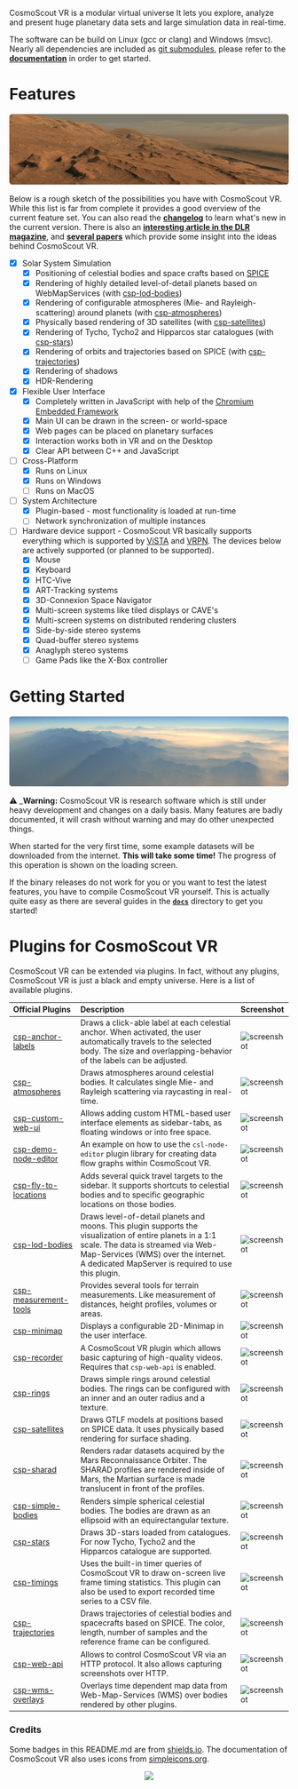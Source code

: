 
CosmoScout VR is a modular virtual universe 
It lets you explore, analyze and present huge planetary data sets and large simulation data in real-time.

The software can be build on Linux (gcc or clang) and Windows (msvc).
Nearly all dependencies are included as [git submodules](externals), please refer to the [**documentation**](docs) in order to get started.

# Features

<p align="center"> 
  <img src ="docs/img/banner-mars.jpg" />
</p>

Below is a rough sketch of the possibilities you have with CosmoScout VR.
While this list is far from complete it provides a good overview of the current feature set.
You can also read the [**changelog**](docs/changelog.md) to learn what's new in the current version. There is also an [**interesting article in the DLR magazine**](https://dlr.de/dlr/portaldata/1/resources/documents/dlr_magazin_161_EN/DLR-Magazin_161-GB/?page=18), and [**several papers**](docs/citation.md) which provide some insight into the ideas behind CosmoScout VR. 

- [X] Solar System Simulation
  - [X] Positioning of celestial bodies and space crafts based on [SPICE](https://naif.jpl.nasa.gov/naif)
  - [X] Rendering of highly detailed level-of-detail planets based on WebMapServices (with [csp-lod-bodies](plugins/csp-lod-bodies))
  - [X] Rendering of configurable atmospheres (Mie- and Rayleigh-scattering) around planets (with [csp-atmospheres](plugins/csp-atmospheres))
  - [X] Physically based rendering of 3D satellites (with [csp-satellites](plugins/csp-satellites))
  - [X] Rendering of Tycho, Tycho2 and Hipparcos star catalogues (with [csp-stars](plugins/csp-stars))
  - [X] Rendering of orbits and trajectories based on SPICE (with [csp-trajectories](plugins/csp-trajectories))
  - [X] Rendering of shadows
  - [X] HDR-Rendering
- [x] Flexible User Interface
  - [X] Completely written in JavaScript with help of the [Chromium Embedded Framework](https://bitbucket.org/chromiumembedded/cef/src)
  - [X] Main UI can be drawn in the screen- or world-space
  - [X] Web pages can be placed on planetary surfaces
  - [X] Interaction works both in VR and on the Desktop
  - [x] Clear API between C++ and JavaScript 
- [ ] Cross-Platform
  - [X] Runs on Linux
  - [X] Runs on Windows
  - [ ] Runs on MacOS
- [ ] System Architecture
  - [X] Plugin-based - most functionality is loaded at run-time
  - [ ] Network synchronization of multiple instances
- [ ] Hardware device support - CosmoScout VR basically supports everything which is supported by [ViSTA](https://github.com/cosmoscout/vista) and [VRPN](https://github.com/vrpn/vrpn). The devices below are actively supported (or planned to be supported).
  - [X] Mouse
  - [X] Keyboard
  - [X] HTC-Vive
  - [X] ART-Tracking systems
  - [X] 3D-Connexion Space Navigator
  - [X] Multi-screen systems like tiled displays or CAVE's
  - [X] Multi-screen systems on distributed rendering clusters
  - [X] Side-by-side stereo systems
  - [X] Quad-buffer stereo systems
  - [X] Anaglyph stereo systems
  - [ ] Game Pads like the X-Box controller

# Getting Started

<p align="center"> 
  <img src ="docs/img/banner-light-shafts.jpg" />
</p>

:warning: _**Warning:** CosmoScout VR is research software which is still under heavy development and changes on a daily basis.
Many features are badly documented, it will crash without warning and may do other unexpected things.


When started for the very first time, some example datasets will be downloaded from the internet.
**This will take some time!**
The progress of this operation is shown on the loading screen.


If the binary releases do not work for you or you want to test the latest features, you have to compile CosmoScout VR yourself.
This is actually quite easy as there are several guides in the **[`docs`](docs)** directory to get you started!

# Plugins for CosmoScout VR

CosmoScout VR can be extended via plugins.
In fact, without any plugins, CosmoScout VR is just a black and empty universe. Here is a list of available plugins.

Official Plugins | Description | Screenshot
:----|:-----------------|:----------
[csp-anchor-labels](plugins/csp-anchor-labels) | Draws a click-able label at each celestial anchor. When activated, the user automatically travels to the selected body. The size and overlapping-behavior of the labels can be adjusted. | ![screenshot](docs/img/csp-anchor-labels.jpg)
[csp-atmospheres](plugins/csp-atmospheres) | Draws atmospheres around celestial bodies. It calculates single Mie- and Rayleigh scattering via raycasting in real-time. | ![screenshot](docs/img/csp-atmospheres.jpg)
[csp-custom-web-ui](plugins/csp-custom-web-ui) | Allows adding custom HTML-based user interface elements as sidebar-tabs, as floating windows or into free space. | ![screenshot](docs/img/csp-custom-web-ui.jpg)
[csp-demo-node-editor](plugins/csp-demo-node-editor) | An example on how to use the `csl-node-editor` plugin library for creating data flow graphs within CosmoScout VR. | ![screenshot](docs/img/csp-demo-node-editor.jpg)
[csp-fly-to-locations](plugins/csp-fly-to-locations) | Adds several quick travel targets to the sidebar. It supports shortcuts to celestial bodies and to specific geographic locations on those bodies. | ![screenshot](docs/img/csp-fly-to-locations.jpg)
[csp-lod-bodies](plugins/csp-lod-bodies) | Draws level-of-detail planets and moons. This plugin supports the visualization of entire planets in a 1:1 scale. The data is streamed via Web-Map-Services (WMS) over the internet. A dedicated MapServer is required to use this plugin. | ![screenshot](docs/img/csp-lod-bodies.jpg)
[csp-measurement-tools](plugins/csp-measurement-tools) | Provides several tools for terrain measurements. Like measurement of distances, height profiles, volumes or areas. | ![screenshot](docs/img/csp-measurement-tools.jpg)
[csp-minimap](plugins/csp-minimap) | Displays a configurable 2D-Minimap in the user interface. | ![screenshot](docs/img/csp-minimap.jpg)
[csp-recorder](plugins/csp-recorder) | A CosmoScout VR plugin which allows basic capturing of high-quality videos. Requires that `csp-web-api` is enabled. | ![screenshot](docs/img/csp-recorder.jpg)
[csp-rings](plugins/csp-rings) | Draws simple rings around celestial bodies. The rings can be configured with an inner and an outer radius and a texture. | ![screenshot](docs/img/csp-rings.jpg)
[csp-satellites](plugins/csp-satellites) | Draws GTLF models at positions based on SPICE data. It uses physically based rendering for surface shading. | ![screenshot](docs/img/csp-satellites.jpg)
[csp-sharad](plugins/csp-sharad) | Renders radar datasets acquired by the Mars Reconnaissance Orbiter. The SHARAD profiles are rendered inside of Mars, the Martian surface is made translucent in front of the profiles. | ![screenshot](docs/img/csp-sharad.jpg)
[csp-simple-bodies](plugins/csp-simple-bodies) | Renders simple spherical celestial bodies. The bodies are drawn as an ellipsoid with an equirectangular texture. | ![screenshot](docs/img/csp-simple-bodies.jpg)
[csp-stars](plugins/csp-stars) | Draws 3D-stars loaded from catalogues. For now Tycho, Tycho2 and the Hipparcos catalogue are supported. | ![screenshot](docs/img/csp-stars.jpg)
[csp-timings](plugins/csp-timings) | Uses the built-in timer queries of CosmoScout VR to draw on-screen live frame timing statistics. This plugin can also be used to export recorded time series to a CSV file. | ![screenshot](docs/img/csp-timings.jpg)
[csp-trajectories](plugins/csp-trajectories) | Draws trajectories of celestial bodies and spacecrafts based on SPICE. The color, length, number of samples and the reference frame can be configured. | ![screenshot](docs/img/csp-trajectories.jpg)
[csp-web-api](plugins/csp-web-api) | Allows to control CosmoScout VR via an HTTP protocol. It also allows capturing screenshots over HTTP. | ![screenshot](docs/img/csp-web-api.jpg)
[csp-wms-overlays](plugins/csp-wms-overlays) | Overlays time dependent map data from Web-Map-Services (WMS) over bodies rendered by other plugins. | ![screenshot](docs/img/csp-wms-overlays.jpg)

### Credits

Some badges in this README.md are from [shields.io](https://shields.io). The documentation of CosmoScout VR also uses icons from [simpleicons.org](https://simpleicons.org/).

<p align="center"><img src ="docs/img/hr.svg"/></p>
